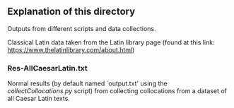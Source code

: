 ## Explanation of this directory ## 
Outputs from different scripts and data collections.

Classical Latin data taken from the Latin library page
(found at this link: https://www.thelatinlibrary.com/about.html)

### Res-AllCaesarLatin.txt ###
Normal results (by default named `output.txt' using the *collectCollocations.py* script) from collecting collocations from a dataset of all Caesar Latin texts.
